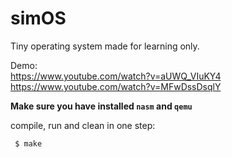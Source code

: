 # simOS
Tiny operating system made for learning only.

Demo: <br>
https://www.youtube.com/watch?v=aUWQ_VIuKY4 <br>
https://www.youtube.com/watch?v=MFwDssDsqlY

**Make sure you have installed `nasm` and `qemu`** <br>

compile, run and clean in one step:
```
 $ make
```
